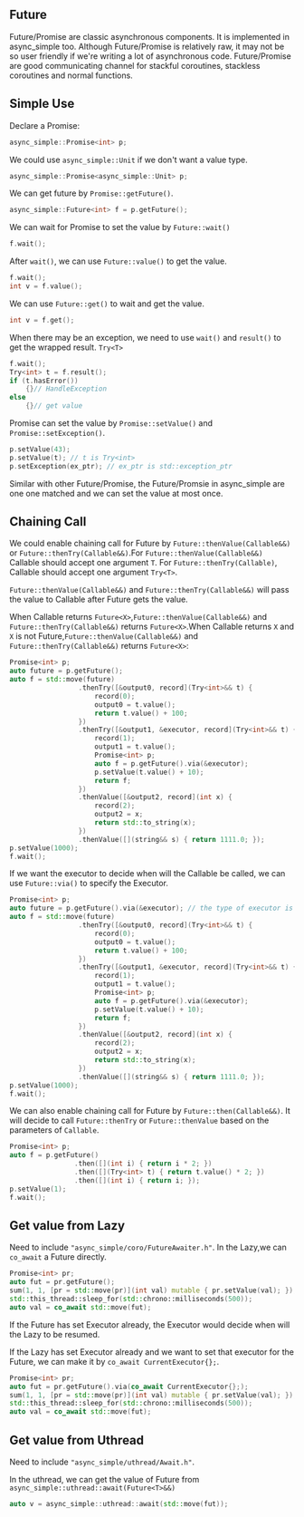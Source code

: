 ## Future

Future/Promise are classic asynchronous components. It is implemented in async_simple too. Although Future/Promise is relatively raw, it may not be so user friendly if we're writing a lot of asynchronous code. Future/Promise are good communicating channel for stackful coroutines, stackless coroutines and normal functions.

## Simple Use

Declare a Promise:

```cpp
async_simple::Promise<int> p;
```

We could use `async_simple::Unit` if we don't want a value type.

```cpp
async_simple::Promise<async_simple::Unit> p;
```

We can get future by `Promise::getFuture()`.

```cpp
async_simple::Future<int> f = p.getFuture();
```

We can wait for Promise to set the value by `Future::wait()`

```cpp
f.wait();
```

After `wait()`, we can use `Future::value()` to get the value.

```cpp
f.wait();
int v = f.value();
```

We can use `Future::get()` to wait and get the value.

```cpp
int v = f.get();
```

When there may be an exception, we need to use `wait()` and `result()` to get the wrapped result. `Try<T>`

```cpp
f.wait();
Try<int> t = f.result();
if (t.hasError())
    {}// HandleException
else
    {}// get value
```

Promise can set the value by `Promise::setValue()` and `Promise::setException()`.

```cpp
p.setValue(43);
p.setValue(t); // t is Try<int>
p.setException(ex_ptr); // ex_ptr is std::exception_ptr
```

Similar with other Future/Promise, the Future/Promsie in async_simple are one one matched and we can set the value at most once.

## Chaining Call

We could enable chaining call for Future by `Future::thenValue(Callable&&)` or `Future::thenTry(Callable&&)`.For `Future::thenValue(Callable&&)` Callable should accept one argument  `T`. For `Future::thenTry(Callable)`, Callable should accept one argument `Try<T>`.

`Future::thenValue(Callable&&)` and `Future::thenTry(Callable&&)` will pass the value to Callable after Future gets the value.

When Callable returns `Future<X>`,`Future::thenValue(Callable&&)` and `Future::thenTry(Callable&&)` returns `Future<X>`.When Callable returns `X` and `X` is not Future,`Future::thenValue(Callable&&)` and `Future::thenTry(Callable&&)` returns `Future<X>`:

```cpp
Promise<int> p;
auto future = p.getFuture();
auto f = std::move(future)
                 .thenTry([&output0, record](Try<int>&& t) {
                     record(0);
                     output0 = t.value();
                     return t.value() + 100;
                 })
                 .thenTry([&output1, &executor, record](Try<int>&& t) {
                     record(1);
                     output1 = t.value();
                     Promise<int> p;
                     auto f = p.getFuture().via(&executor);
                     p.setValue(t.value() + 10);
                     return f;
                 })
                 .thenValue([&output2, record](int x) {
                     record(2);
                     output2 = x;
                     return std::to_string(x);
                 })
                 .thenValue([](string&& s) { return 1111.0; });
p.setValue(1000);
f.wait();
```

If we want the executor to decide when will the Callable be called, we can use `Future::via()` to specify the Executor.

```cpp
Promise<int> p;
auto future = p.getFuture().via(&executor); // the type of executor is derived type of async_simple::Executor
auto f = std::move(future)
                 .thenTry([&output0, record](Try<int>&& t) {
                     record(0);
                     output0 = t.value();
                     return t.value() + 100;
                 })
                 .thenTry([&output1, &executor, record](Try<int>&& t) {
                     record(1);
                     output1 = t.value();
                     Promise<int> p;
                     auto f = p.getFuture().via(&executor);
                     p.setValue(t.value() + 10);
                     return f;
                 })
                 .thenValue([&output2, record](int x) {
                     record(2);
                     output2 = x;
                     return std::to_string(x);
                 })
                 .thenValue([](string&& s) { return 1111.0; });
p.setValue(1000);
f.wait();
```
We can also enable chaining call for Future by `Future::then(Callable&&)`. It will decide to call `Future::thenTry` or `Future::thenValue` based on the parameters of `Callable`.

```cpp
Promise<int> p;
auto f = p.getFuture()
                .then([](int i) { return i * 2; })
                .then([](Try<int> t) { return t.value() * 2; })
                .then([](int i) { return i; });
p.setValue(1);
f.wait();
```

## Get value from Lazy

Need to include `"async_simple/coro/FutureAwaiter.h"`.
In the Lazy,we can `co_await` a Future directly.

```cpp
Promise<int> pr;
auto fut = pr.getFuture();
sum(1, 1, [pr = std::move(pr)](int val) mutable { pr.setValue(val); });
std::this_thread::sleep_for(std::chrono::milliseconds(500));
auto val = co_await std::move(fut);
```

If the Future has set Executor already, the Executor would decide when will the Lazy to be resumed.

If the Lazy has set Executor already and we want to set that executor for the Future, we can make it by `co_await CurrentExecutor{};`.

```cpp
Promise<int> pr;
auto fut = pr.getFuture().via(co_await CurrentExecutor{};);
sum(1, 1, [pr = std::move(pr)](int val) mutable { pr.setValue(val); });
std::this_thread::sleep_for(std::chrono::milliseconds(500));
auto val = co_await std::move(fut);
```

## Get value from Uthread

Need to include `"async_simple/uthread/Await.h"`.

In the uthread, we can get the value  of Future from `async_simple::uthread::await(Future<T>&&)`

```cpp
auto v = async_simple::uthread::await(std::move(fut));
```
